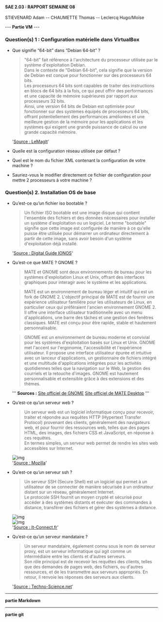 #### SAE 2.03 : RAPPORT SEMAINE 08

STIEVENARD Adam -- CHAUMETTE Thomas -- Leclercq Hugo/Moïse

--- **Partie VM** ---


### Question(s) 1 : Configuration matérielle dans VirtualBox 
* Que signifie “64-bit” dans “Debian 64-bit” ?
    
    > "64-bit" fait référence à l'architecture du processeur utilisée par le système d'exploitation Debian.  
    Dans le contexte de "Debian 64-bit", cela signifie que la version de Debian est conçue pour fonctionner sur des processeurs 64 bits.  
    Les processeurs 64 bits sont capables de traiter des instructions en blocs de 64 bits à la fois, ce qui peut offrir des performances et une capacité de mémoire supérieures par rapport aux processeurs 32 bits.  
    Ainsi, une version 64 bits de Debian est optimisée pour fonctionner sur des systèmes équipés de processeurs 64 bits, offrant potentiellement des performances améliorées et une meilleure gestion de la mémoire pour les applications et les systèmes qui exigent une grande puissance de calcul ou une grande capacité mémoire.
    
    '[Source : LeMagIt](https://www.lemagit.fr/definition/64-bits)'

* Quelle est la configuration réseau utilisée par défaut ?
* Quel est le nom du fichier XML contenant la configuration de votre machine ?
* Sauriez-vous le modifier directement ce fichier de configuration pour mettre 2 processeurs à votre machine ?

### Question(s) 2. Installation OS de base 
* Qu’est-ce qu’un fichier iso bootable ?

    > Un fichier ISO bootable est une image disque qui contient l'ensemble des fichiers et des données nécessaires pour installer un système d'exploitation ou un logiciel. Le terme "bootable" signifie que cette image est configurée de manière à ce qu'elle puisse être utilisée pour démarrer un ordinateur directement à partir de cette image, sans avoir besoin d'un système d'exploitation déjà installé.

    '[Source : Digital Guide IONOS](https://www.ionos.fr/digitalguide/serveur/know-how/quest-ce-quun-fichier-iso/)'

* Qu’est-ce que MATE ? GNOME ?

    
    > MATE et GNOME sont deux environnements de bureau pour les systèmes d'exploitation Linux et Unix, offrant des interfaces graphiques pour interagir avec le système et les applications.
    
    > MATE est un environnement de bureau léger et intuitif qui est un fork de GNOME 2. L'objectif principal de MATE est de fournir une expérience utilisateur familière pour les utilisateurs de Linux, en particulier ceux qui préféraient l'ancien environnement GNOME 2. Il offre une interface utilisateur traditionnelle avec un menu d'applications, une barre des tâches et une gestion des fenêtres classiques. MATE est conçu pour être rapide, stable et hautement personnalisable.
    
    > GNOME est un environnement de bureau moderne et convivial pour les systèmes d'exploitation basés sur Linux et Unix. GNOME met l'accent sur l'ergonomie, l'accessibilité et l'expérience utilisateur. Il propose une interface utilisateur épurée et intuitive avec un lanceur d'applications, un gestionnaire de fichiers intégré et une multitude d'applications intégrées pour les activités quotidiennes telles que la navigation sur le Web, la gestion des courriels et la retouche d'images. GNOME est hautement personnalisable et extensible grâce à des extensions et des thèmes.

    '''
    **Sources :**
    [Site officiel de GNOME](https://www.gnome.org/)
    [Site officiel de MATE Desktop](https://mate-desktop.org/)
    '''

* Qu’est-ce qu’un serveur web ?
    > Un serveur web est un logiciel informatique conçu pour recevoir, traiter et répondre aux requêtes HTTP (Hypertext Transfer Protocol) provenant des clients, généralement des navigateurs web, et pour fournir des ressources web, telles que des pages HTML, des images, des fichiers CSS et JavaScript, en réponse à ces requêtes.  
    En termes simples, un serveur web permet de rendre les sites web accessibles sur Internet.

    ![img]()  
    '[Source : Mozilla](https://developer.mozilla.org/fr/docs/Learn/Common_questions/Web_mechanics/What_is_a_web_server)'

* Qu’est-ce qu’un serveur ssh ?
    > Un serveur SSH (Secure Shell) est un logiciel qui permet à un utilisateur de se connecter de manière sécurisée à un ordinateur distant sur un réseau, généralement Internet.  
    Le protocole SSH fournit un moyen crypté et sécurisé pour accéder à des systèmes distants et exécuter des commandes à distance, transférer des fichiers et gérer des systèmes à distance.  

    ![img]()  
    ![img]()  
    '[Source : It-Connect.fr](https://www.it-connect.fr/chapitres/quest-ce-que-ssh/)'

* Qu’est-ce qu’un serveur mandataire ?
    > Un serveur mandataire, également connu sous le nom de serveur proxy, est un serveur informatique qui agit comme un intermédiaire entre les clients et d'autres serveurs.  
    Son rôle principal est de recevoir les requêtes des clients, telles que des demandes de pages web, des fichiers, ou d'autres ressources, et de les transmettre aux serveurs appropriés.  En retour, il renvoie les réponses des serveurs aux clients.  
    
    '[Source : Techno-Science.net](https://www.techno-science.net/definition/3812.html)'

---
**partie Markdown**

---
**partie git**
